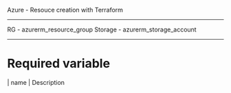 Azure - Resouce creation with Terraform  
_______________________________________________________________________________________________________________________________________________________________________________________________
RG - azurerm_resource_group
Storage - azurerm_storage_account
_______________________________________________________________________________________________________________________________________________________________________________________________
# Required variable
| name | Description


